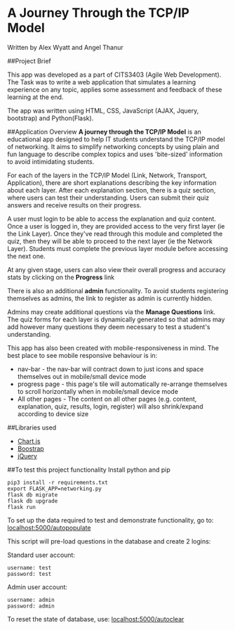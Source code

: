 # A Journey Through the TCP/IP Model

Written by Alex Wyatt and Angel Thanur

##Project Brief

This app was developed as a part of CITS3403 (Agile Web Development). The Task was to write a web application that simulates a learning experience on any topic, applies some assessment and feedback of these learning at the end. 

The app was written using HTML, CSS, JavaScript (AJAX, Jquery, bootstrap) and Python(Flask).

##Application Overview
**A journey through the TCP/IP Model** is an educational app designed to help IT students understand the TCP/IP model of networking. It aims to simplify networking concepts by using plain and fun language to describe complex topics and uses 'bite-sized' information to avoid intimidating students. 

For each of the layers in the TCP/IP Model (Link, Network, Transport, Application), there are short explanations describing the key information about each layer. After each explanation section, there is a quiz section, where users can test their understanding. Users can submit their quiz answers and receive results on their progress. 

A user must login to be able to access the explanation and quiz content. Once a user is logged in, they are provided access to the very first layer (ie the Link Layer). Once they've read through this module and completed the quiz, then they will be able to proceed to the next layer (ie the Network Layer). Students must complete the previous layer module before accessing the next one. 

At any given stage, users can also view their overall progress and accuracy stats by clicking on the **Progress** link

There is also an additional **admin** functionality. To avoid students registering themselves as admins, the link to register as admin is currently hidden. 

Admins may create additional questions via the **Manage Questions** link. The quiz forms for each layer is dynamically generated so that admins may add however many questions they deem necessary to test a student's understanding.

This app has also been created with mobile-responsiveness in mind. The best place to see mobile responsive behaviour is in: 
* nav-bar - the nav-bar will contract down to just icons and space themselves out in mobile/small device mode
* progress page - this page's tile will automatically re-arrange themselves to scroll horizontally when in mobile/small device mode
* All other pages - The content on all other pages (e.g. content, explanation, quiz, results, login, register) will also shrink/expand according to device size


##Libraries used
* [Chart.js](https://www.chartjs.org/)
* [Boostrap](https://getbootstrap.com/)
* [jQuery](https://jquery.com/)


##To test this project functionality
Install python and pip
```
pip3 install -r requirements.txt
export FLASK_APP=networking.py
flask db migrate
flask db upgrade
flask run
```
To set up the data required to test and demonstrate functionality, go to: 
 [localhost:5000/autopopulate](https://localhost:5000/autopopulate)
 
This script will pre-load questions in the database and create 2 logins: 

Standard user account: 

    username: test
    password: test

Admin user account:

    username: admin
    password: admin
    
To reset the state of database, use: [localhost:5000/autoclear](https://localhost:5000/autopopulate)
